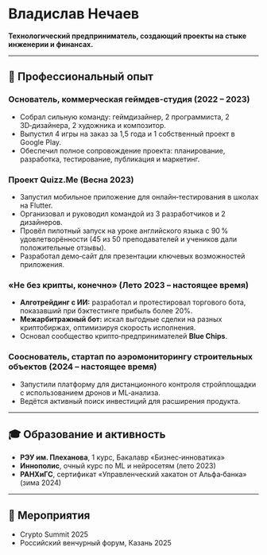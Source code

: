 # Владислав Нечаев

**Технологический предприниматель, создающий проекты на стыке инженерии и финансах.**

---

## 💼 Профессиональный опыт

### Основатель, коммерческая геймдев-студия (2022 – 2023)

- Собрал сильную команду: геймдизайнер, 2 программиста, 2 3D‑дизайнера, 2 художника и композитор.  
- Выпустил 4 игры на заказ за 1,5 года и 1 собственный проект в Google Play.  
- Обеспечил полное сопровождение проекта: планирование, разработка, тестирование, публикация и маркетинг.  

### Проект Quizz.Me (Весна 2023)

- Запустил мобильное приложение для онлайн‑тестирования в школах на Flutter.  
- Организовал и руководил командой из 3 разработчиков и 2 дизайнеров.  
- Провёл пилотный запуск на уроке английского языка с 90 % удовлетворённости (45 из 50 преподавателей и учеников дали положительные отзывы).  
- Разработал демо‑сайт для презентации ключевых возможностей приложения.  

### «Не без крипты, конечно» (Лето 2023 – настоящее время)

- **Алготрейдинг с ИИ:** разработал и протестировал торгового бота, показавший при бэктестинге прибыль более 20%.  
- **Межарбитражный бот:** искал выгодные сделки на разных криптобиржах, оптимизируя скорость исполнения.  
- Основал сообщество крипто‑предпринимателей **Blue Chips**.  

### Сооснователь, стартап по аэромониторингу строительных объектов (2024 – настоящее время)

- Запустили платформу для дистанционного контроля стройплощадки с использованием дронов и ML‑анализа.  
- Ведётся активный поиск инвестиций для расширения продукта.  

---

## 🎓 Образование и активность

- **РЭУ им. Плеханова**, 1 курс, Бакалавр «Бизнес‑инноватика»  
- **Иннополис**, очный курс по ML и нейросетям (лето 2023)  
- **РАНХиГС**, сертификат «Управленческий хакатон от Альфа‑банка» (зима 2024)  

---

## 📅 Мероприятия

- Crypto Summit 2025  
- Российский венчурный форум, Казань 2025  

